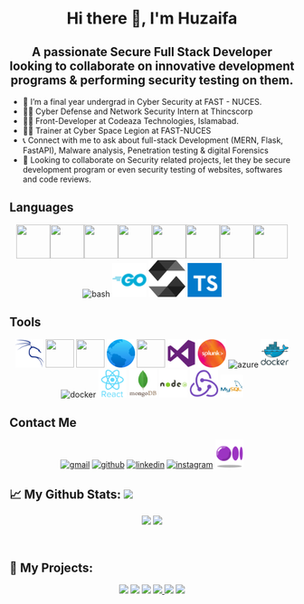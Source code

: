 <h1 align="center">Hi there 👋, I'm Huzaifa</h1>

<h2 align="center"> A passionate Secure Full Stack Developer looking to collaborate on innovative development programs & performing security testing on them.</h2>

* 🔭 I’m a final year undergrad in Cyber Security at FAST - NUCES.
* 👨‍⚖️ Cyber Defense and Network Security Intern at Thincscorp
* 👩‍💻 Front-Developer at Codeaza Technologies, Islamabad.
* 🧑‍💻 Trainer at Cyber Space Legion at FAST-NUCES
* 📞 Connect with me to ask about full-stack Development (MERN, Flask, FastAPI), Malware analysis, Penetration testing & digital Forensics 
* 👯 Looking to collaborate on Security related projects, let they be secure development program or even security testing of websites, softwares and code reviews.

## Languages
<p align="center">
<img src="https://github.com/SABERGLOW/SABERGLOW/blob/master/Misc/image%20backups/homeycombs/C.svg" width="60" height="60"><img src="https://github.com/SABERGLOW/SABERGLOW/blob/master/Misc/image%20backups/homeycombs/C%2B%2B.svg" width="60" height="60"><img src="https://github.com/SABERGLOW/SABERGLOW/blob/master/Misc/image%20backups/homeycombs/Python.png" width="60" height="60"><img src="https://github.com/SABERGLOW/SABERGLOW/blob/master/Misc/image%20backups/homeycombs/JAVA.png" width="60" height="60"><img src="https://github.com/SABERGLOW/SABERGLOW/blob/master/Misc/image%20backups/homeycombs/JavaScript.png" width="60" height="60"><img src="https://github.com/SABERGLOW/SABERGLOW/blob/master/Misc/image%20backups/homeycombs/SQL.png" width="60" height="60"><img src="https://github.com/SABERGLOW/SABERGLOW/blob/master/Misc/image%20backups/homeycombs/HTML5.png" width="60" height="60"><img src="https://github.com/SABERGLOW/SABERGLOW/blob/master/Misc/image%20backups/homeycombs/CSS3.png" width="60" height="60">
<img src="https://www.vectorlogo.zone/logos/gnu_bash/gnu_bash-icon.svg" alt="bash" width="60" height="60"/>
<img src="https://github.com/mhuzaifi0604/Resume/blob/main/go.svg" alt="bash" width="60" height="60"/>
<img src="https://github.com/mhuzaifi0604/Resume/blob/main/solidity.svg" alt="bash" width="65" height="65"/>
<img src="https://github.com/mhuzaifi0604/Resume/blob/main/typescript-2.svg" alt="bash" width="60" height="60"/>


## Tools
<p align="center">
<img src="https://github.com/huzaifi0604/huzaifi0604/blob/main/pics/353176.svg" width="50" height="50"> <img src="https://assets.tryhackme.com/img/modules/metasploit.png" width="50" height="50"> <img 
src="https://github.com/maxogden/hexbin/blob/gh-pages/vector/wireshark.svg" width="50" height="50" style = "color:blue"> <img 
src="https://github.com/keeferrourke/la-capitaine-icon-theme/blob/master/apps/scalable/nmap_icon.svg" width="50" height="50"> <img 
src="https://github.com/amido/azure-vector-icons/blob/master/icons/Visual%20Studio.svg" width="50" height="50"> <img src="https://github.com/devicons/devicon/blob/master/icons/visualstudio/visualstudio-plain.svg" width="50" height="50"> <img 
src="https://github.com/huzaifi0604/huzaifi0604/blob/main/pics/2020-splunk-planet.svg" width="50" height="50">
<img src="https://www.vectorlogo.zone/logos/microsoft_azure/microsoft_azure-icon.svg" alt="azure" width="50" height="50"/>
<img src="https://raw.githubusercontent.com/devicons/devicon/master/icons/docker/docker-original-wordmark.svg" alt="docker" width="50" height="50"/>
<img src="https://adware-technologies.s3.amazonaws.com/uploads/technology/thumbnail/20/express-js.png" alt="docker" width="50" height="50"/>
<img src="https://raw.githubusercontent.com/devicons/devicon/master/icons/react/react-original-wordmark.svg" alt="react" width="50" height="50"/>
<img src="https://raw.githubusercontent.com/devicons/devicon/master/icons/mongodb/mongodb-original-wordmark.svg" alt="mongodb" width="50" height="50"/>
<img src="https://raw.githubusercontent.com/devicons/devicon/master/icons/nodejs/nodejs-original-wordmark.svg" alt="nodejs" width="50" height="50"/>
<img src="https://raw.githubusercontent.com/devicons/devicon/master/icons/redux/redux-original.svg" alt="redux" width="50" height="50"/>
<img src="https://raw.githubusercontent.com/devicons/devicon/master/icons/mysql/mysql-original-wordmark.svg" alt="mysql" width="40" height="40"/>


## Contact Me
<p align="center">
<a href = "mailto:huzzaifaasim@gmail.com"><img src='https://img.icons8.com/color/48/000000/gmail.png' alt='gmail' height='50'></a>
<a href = https://github.com/huzaifi0604><img src='https://img.icons8.com/color/2x/github--v1.png' alt='github' height='50'></a>
<a href = https://www.linkedin.com/in/muhammad-huzaifa-707b43226/><img src='https://img.icons8.com/color/2x/linkedin.png' alt='linkedin' height='50'></a>
<a href = https://www.instagram.com/huzaifi0604/><img src='https://cdn.icon-icons.com/icons2/1826/PNG/512/4202090instagramlogosocialsocialmedia-115598_115703.png' alt='instagram' height='50'></a>
<a href = https://medium.com/@huzzaifaasim/><img src="https://github.com/huzaifi0604/huzaifi0604/blob/main/pics/icons8-medium-64.png" alt='medium' height="50"></a>



## 📈 My Github Stats:     <a href="https://github.com/mhuzaifi0604"> <img src="https://komarev.com/ghpvc/?username=mhuzaifi0604&label=Profile+Views&color=2e8b57&style=flat" /></a>
<p align="center">
  <a href="https://github.com/mhuzaifi0604/">
  <img height="180px" src="https://github-readme-stats.vercel.app/api/top-langs/?username=mhuzaifi0604&langs_count=8&layout=compact&hide_border=true&border_radius=15&line_height=24&card_width=380&title_color=020024&text_color=ffffff&bg_color=1,355C7D,6C5B7B,C06C84&random=787" /></a>
     <a href="https://github.com/mhuzaifi0604"><img height="180px"src="https://github-readme-stats.vercel.app/api?username=mhuzaifi0604&count_private=false&include_all_commits=true&show_icons=true&hide_border=true&border_radius=15&line_height=24&&title_color=020024&text_color=ffffff&icon_color=020024&bg_color=4,C06C84,6C5B7B,355C7D&random=390" /></a>
 <p align="center">

 <p>&nbsp;</p>

 ## 🚀 My Projects:
<p align="center">  

<a href="https://github.com/mhuzaifi0604/Innocent-Shell">
  <img src="https://github-readme-stats.vercel.app/api/pin/?username=mhuzaifi0604&repo=Innocent-Shell&hide_border=true&border_radius=15&&line_height=30&title_color=020024&text_color=ffffff&icon_color=79dafa&bg_color=45,C06C84,6C5B7B,355C7D&random=420" /></a>

 <a href="https://github.com/mhuzaifi0604/spellbound">
  <img src="https://github-readme-stats.vercel.app/api/pin/?username=mhuzaifi0604&repo=spellbound&hide_border=true&border_radius=15&&line_height=30&title_color=020024&text_color=ffffff&icon_color=79dafa&bg_color=45,C06C84,6C5B7B,355C7D&random=664" /></a>

  <a href="https://github.com/mhuzaifi0604/Sorting-Visualizer">
  <img src="https://github-readme-stats.vercel.app/api/pin/?username=mhuzaifi0604&repo=Sorting-Visualizer&hide_border=true&border_radius=15&&line_height=30&title_color=020024&text_color=ffffff&icon_color=79dafa&bg_color=45,C06C84,6C5B7B,355C7D&random=654" /></a>

<a href="https://github.com/mhuzaifi0604/Port-Knocker">
  <img src="https://github-readme-stats.vercel.app/api/pin/?username=mhuzaifi0604&repo=port-knocker&hide_border=true&border_radius=15&&line_height=30&title_color=020024&text_color=ffffff&icon_color=79dafa&bg_color=45,C06C84,6C5B7B,355C7D&random=362" />
</a>

  <a href="https://github.com/mhuzaifi0604/Debit-Hub">
  <img src="https://github-readme-stats.vercel.app/api/pin/?username=mhuzaifi0604&repo=Debit-Hub&hide_border=true&border_radius=15&&line_height=30&title_color=020024&text_color=ffffff&icon_color=79dafa&bg_color=45,C06C84,6C5B7B,355C7D&random=957" /></a>

  <a href="https://github.com/mhuzaifi0604/Learning-Management-System">
  <img src="https://github-readme-stats.vercel.app/api/pin/?username=mhuzaifi0604&repo=Learning-Management-System&hide_border=true&border_radius=15&&line_height=30&title_color=020024&text_color=ffffff&icon_color=79dafa&bg_color=45,C06C84,6C5B7B,355C7D&random=857" /></a>

  
